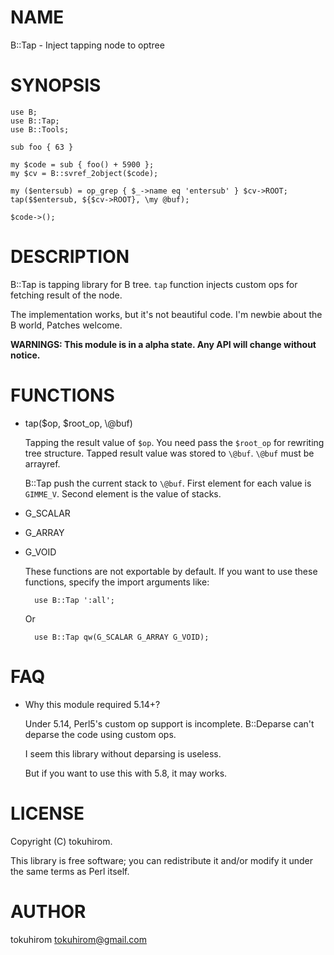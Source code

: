 # NAME

B::Tap - Inject tapping node to optree

# SYNOPSIS

    use B;
    use B::Tap;
    use B::Tools;

    sub foo { 63 }

    my $code = sub { foo() + 5900 };
    my $cv = B::svref_2object($code);

    my ($entersub) = op_grep { $_->name eq 'entersub' } $cv->ROOT;
    tap($$entersub, ${$cv->ROOT}, \my @buf);

    $code->();

# DESCRIPTION

B::Tap is tapping library for B tree. `tap` function injects custom ops for fetching result of the node.

The implementation works, but it's not beautiful code. I'm newbie about the B world, Patches welcome.

**WARNINGS: This module is in a alpha state. Any API will change without notice.**

# FUNCTIONS

- tap($op, $root\_op, \\@buf)

    Tapping the result value of `$op`. You need pass the `$root_op` for rewriting tree structure. Tapped result value was stored to `\@buf`. `\@buf` must be arrayref.

    B::Tap push the current stack to `\@buf`. First element for each value is `GIMME_V`. Second element is the value of stacks.

- G\_SCALAR
- G\_ARRAY
- G\_VOID

    These functions are not exportable by default. If you want to use these functions, specify the import arguments like:

        use B::Tap ':all';

    Or

        use B::Tap qw(G_SCALAR G_ARRAY G_VOID);

# FAQ

- Why this module required 5.14+?

    Under 5.14, Perl5's custom op support is incomplete. B::Deparse can't deparse the code using custom ops.

    I seem this library without deparsing is useless.

    But if you want to use this with 5.8, it may works.

# LICENSE

Copyright (C) tokuhirom.

This library is free software; you can redistribute it and/or modify
it under the same terms as Perl itself.

# AUTHOR

tokuhirom <tokuhirom@gmail.com>
